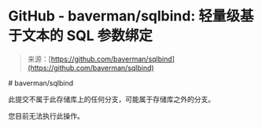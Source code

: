 <!--yml

category: 未分类

date: 2024-05-29 13:23:20

-->

# GitHub - baverman/sqlbind: 轻量级基于文本的 SQL 参数绑定

> 来源：[https://github.com/baverman/sqlbind](https://github.com/baverman/sqlbind)

<include-fragment class="js-notification-shelf-include-fragment" data-base-src="https://github.com/notifications/beta/shelf"></include-fragment>

<main id="js-repo-pjax-container"> <turbo-frame id="repo-content-turbo-frame" target="_top" data-turbo-action="advance" class=""># baverman/sqlbind

此提交不属于此存储库上的任何分支，可能属于存储库之外的分支。

<include-fragment src="/baverman/sqlbind/spoofed_commit_check/2f1c0a475b669a95d4e7a1c1c5ea227a56fcfb29" data-test-selector="spoofed-commit-check"></include-fragment></turbo-frame></main>

<ghcc-consent id="ghcc" class="position-fixed bottom-0 left-0" data-initial-cookie-consent-allowed="" data-cookie-consent-required="false">您目前无法执行此操作。

<template id="site-details-dialog"></template><template id="snippet-clipboard-copy-button"></template><template id="snippet-clipboard-copy-button-unpositioned"></template></ghcc-consent>
